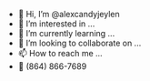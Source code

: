- 👋 Hi, I’m @alexcandyjeylen
- 👀 I’m interested in ...
- 🌱 I’m currently learning ...
- 💞️ I’m looking to collaborate on ...
- 📫 How to reach me ...
- 🤑 (864) 866-7689
<!---
alexcandyjeylen/alexcandyjeylen is a ✨ special ✨ repository because its `README.md` (this file) appears on your GitHub profile.
You can click the Preview link to take a look at your changes.
--->
